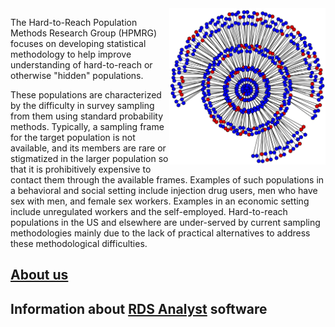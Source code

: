 <img src="https://github.com/HPMRG/.github/blob/main/profile/defenseplot5.jpg" align="right" width="250" height="250" alt="RDS network"/>

The Hard-to-Reach Population Methods Research Group (HPMRG) focuses on developing statistical methodology to help improve understanding of hard-to-reach or otherwise "hidden" populations.

These populations are characterized by the difficulty in survey sampling from them using standard probability methods. Typically, a sampling frame for the target population is not available, and its members are rare or stigmatized in the larger population so that it is prohibitively expensive to contact them through the available frames. Examples of such populations in a behavioral and social setting include injection drug users, men who have sex with men, and female sex workers. Examples in an economic setting include unregulated workers and the self-employed. Hard-to-reach populations in the US and elsewhere are under-served by current sampling methodologies mainly due to the lack of practical alternatives to address these methodological difficulties.

## [About us](https://github.com/HPMRG/.github/blob/main/profile/HPMRG_About_US.md)

## Information about [RDS Analyst](https://github.com/HPMRG/.github/blob/main/profile/HPMRG_RDS-A.md) software
